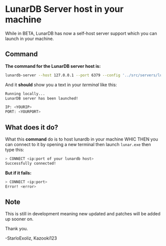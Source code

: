 # LunarDB Server host in your machine

While in BETA, LunarDB has now a self-host server support which you
can launch in your machine.

## Command

**The command for the LunarDB server host is:**

```bash
lunardb-server --host 127.0.0.1 --port 6379 --config '../src/servers/lunardb.json'
```

And it **should** show you a text in your _terminal_ like this:

```bash
Running locally...
LunarDB server has been launched!

IP: <YOURIP>
PORT: <YOURPORT>
```

## What does it do?

What this **command** do is to host lunardb in your machine WHIC THEN
you can connect to it by opening a new terminal then launch `lunar.exe`
then type this:

```bash
> CONNECT <ip:port of your lunardb host>
Successfully connected!
```

**But if it fails:**

```bash
> CONNECT <ip:port>
Error! <error>
```

## Note

This is still in development meaning new updated and patches will be added up sooner on.

Thank you.

-StarloExoliz, Kazooki123
